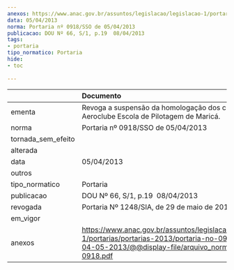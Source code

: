 ```yaml
---
anexos: https://www.anac.gov.br/assuntos/legislacao/legislacao-1/portarias/portarias-2013/portaria-no-0918-sso-de-04-05-2013/@@display-file/arquivo_norma/PA2013-0918.pdf
data: 05/04/2013
norma: Portaria nº 0918/SSO de 05/04/2013
publicacao: DOU Nº 66, S/1, p.19  08/04/2013
tags:
- portaria
tipo_normatico: Portaria
hide: 
- toc 
 
---
```


|                    | Documento                                                                                                                                                         |
|:-------------------|:------------------------------------------------------------------------------------------------------------------------------------------------------------------|
| ementa             | Revoga a suspensão da homologação dos cursos do Aeroclube Escola de Pilotagem de Maricá.                                                                          |
| norma              | Portaria nº 0918/SSO de 05/04/2013                                                                                                                                |
| tornada_sem_efeito |                                                                                                                                                                   |
| alterada           |                                                                                                                                                                   |
| data               | 05/04/2013                                                                                                                                                        |
| outros             |                                                                                                                                                                   |
| tipo_normatico     | Portaria                                                                                                                                                          |
| publicacao         | DOU Nº 66, S/1, p.19  08/04/2013                                                                                                                                  |
| revogada           | Portaria Nº 1248/SIA, de 29 de maio de 2014                                                                                                                       |
| em_vigor           |                                                                                                                                                                   |
| anexos             | https://www.anac.gov.br/assuntos/legislacao/legislacao-1/portarias/portarias-2013/portaria-no-0918-sso-de-04-05-2013/@@display-file/arquivo_norma/PA2013-0918.pdf |